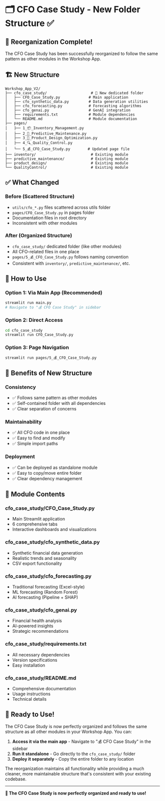 # 🗂️ CFO Case Study - New Folder Structure ✅

## 🎯 **Reorganization Complete!**

The CFO Case Study has been successfully reorganized to follow the same pattern as other modules in the Workshop App.

## 🏗️ **New Structure**

```
Workshop_App_V2/
├── cfo_case_study/                    # 📁 New dedicated folder
│   ├── CFO_Case_Study.py             # Main application
│   ├── cfo_synthetic_data.py         # Data generation utilities
│   ├── cfo_forecasting.py            # Forecasting algorithms
│   ├── cfo_genai.py                  # GenAI integration
│   ├── requirements.txt              # Module dependencies
│   └── README.md                     # Module documentation
├── pages/
│   ├── 1_📦_Inventory_Management.py
│   ├── 2_🔧_Predictive_Maintenance.py
│   ├── 3_🚴_Product_Design_Optimization.py
│   ├── 4_🔍_Quality_Control.py
│   └── 5_💰_CFO_Case_Study.py        # Updated page file
├── inventory/                         # Existing module
├── predictive_maintenance/            # Existing module
├── product_design/                    # Existing module
└── QualityControl/                    # Existing module
```

## ✅ **What Changed**

### **Before (Scattered Structure)**
- `utils/cfo_*.py` files scattered across utils folder
- `pages/CFO_Case_Study.py` in pages folder
- Documentation files in root directory
- Inconsistent with other modules

### **After (Organized Structure)**
- `cfo_case_study/` dedicated folder (like other modules)
- All CFO-related files in one place
- `pages/5_💰_CFO_Case_Study.py` follows naming convention
- Consistent with `inventory/`, `predictive_maintenance/`, etc.

## 🚀 **How to Use**

### **Option 1: Via Main App (Recommended)**
```bash
streamlit run main.py
# Navigate to "💰 CFO Case Study" in sidebar
```

### **Option 2: Direct Access**
```bash
cd cfo_case_study
streamlit run CFO_Case_Study.py
```

### **Option 3: Page Navigation**
```bash
streamlit run pages/5_💰_CFO_Case_Study.py
```

## 🔧 **Benefits of New Structure**

### **Consistency**
- ✅ Follows same pattern as other modules
- ✅ Self-contained folder with all dependencies
- ✅ Clear separation of concerns

### **Maintainability**
- ✅ All CFO code in one place
- ✅ Easy to find and modify
- ✅ Simple import paths

### **Deployment**
- ✅ Can be deployed as standalone module
- ✅ Easy to copy/move entire folder
- ✅ Clear dependency management

## 📁 **Module Contents**

### **cfo_case_study/CFO_Case_Study.py**
- Main Streamlit application
- 6 comprehensive tabs
- Interactive dashboards and visualizations

### **cfo_case_study/cfo_synthetic_data.py**
- Synthetic financial data generation
- Realistic trends and seasonality
- CSV export functionality

### **cfo_case_study/cfo_forecasting.py**
- Traditional forecasting (Excel-style)
- ML forecasting (Random Forest)
- AI forecasting (Pipeline + SHAP)

### **cfo_case_study/cfo_genai.py**
- Financial health analysis
- AI-powered insights
- Strategic recommendations

### **cfo_case_study/requirements.txt**
- All necessary dependencies
- Version specifications
- Easy installation

### **cfo_case_study/README.md**
- Comprehensive documentation
- Usage instructions
- Technical details

## 🎉 **Ready to Use!**

The CFO Case Study is now perfectly organized and follows the same structure as all other modules in your Workshop App. You can:

1. **Access it via the main app** - Navigate to "💰 CFO Case Study" in the sidebar
2. **Run it standalone** - Go directly to the `cfo_case_study/` folder
3. **Deploy it separately** - Copy the entire folder to any location

The reorganization maintains all functionality while providing a much cleaner, more maintainable structure that's consistent with your existing codebase.

---

**🚀 The CFO Case Study is now perfectly organized and ready to use!**
